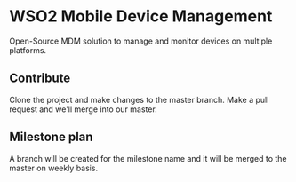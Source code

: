 WSO2 Mobile Device Management
==============
Open-Source MDM solution to manage and monitor devices on multiple platforms.

## Contribute
Clone the project and make changes to the master branch. Make a pull request and we'll merge into our master.

## Milestone plan
A branch will be created for the milestone name and it will be merged to the master on weekly basis. 
